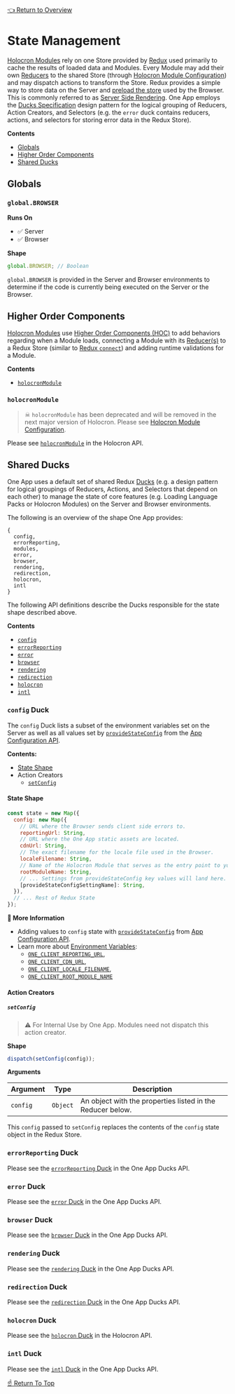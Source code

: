 [👈 Return to Overview](../API.md)

# State Management

[Holocron Modules](../API.md#modules) rely on one Store provided by [Redux](https://redux.js.org/) used primarily to cache the results of loaded data and Modules. Every Module may add their own [Reducers](https://redux.js.org/basics/reducers/) to the shared Store (through [Holocron Module Configuration]) and may dispatch actions to transform the Store. Redux provides a simple way to store data on the Server and [preload the store](https://redux.js.org/recipes/server-rendering#inject-initial-component-html-and-state) used by the Browser. This is commonly referred to as [Server Side Rendering](https://redux.js.org/recipes/server-rendering). One App employs the [Ducks Specification](https://github.com/erikras/ducks-modular-redux) design pattern for the logical grouping of Reducers, Action Creators, and Selectors (e.g. the `error` duck contains reducers, actions, and selectors for storing error data in the Redux Store).

**Contents**
* [Globals](#globals)
* [Higher Order Components](#higher-order-components)
* [Shared Ducks](#shared-ducks)

## Globals

### `global.BROWSER`

**Runs On**
* ✅ Server
* ✅ Browser

**Shape**

```js
global.BROWSER; // Boolean
```

`global.BROWSER` is provided in the Server and Browser environments to determine if the code is currently being executed on the Server or the Browser.

## Higher Order Components

[Holocron Modules](../API.md#modules) use [Higher Order Components (HOC)](https://reactjs.org/docs/higher-order-components.html) to add behaviors regarding when a Module loads, connecting a Module with its [Reducer(s)](https://redux.js.org/basics/reducers/) to a Redux Store (similar to [Redux `connect`](https://react-redux.js.org/api/connect)) and adding runtime validations for a Module.

**Contents**
* [`holocronModule`](#holocronmodule)

### `holocronModule`

> ☠ `holocronModule` has been deprecated and will be removed in the next major version of Holocron. Please see [Holocron Module Configuration].

Please see [`holocronModule`](https://github.com/americanexpress/holocron/blob/master/packages/holocron/API.md#holocronmodule) in the Holocron API.

## Shared Ducks

One App uses a default set of shared Redux [Ducks](https://github.com/erikras/ducks-modular-redux) (e.g. a design pattern for logical groupings of Reducers, Actions, and Selectors that depend on each other) to manage the state of core features (e.g. Loading Language Packs or Holocron Modules) on the Server and Browser environments.

The following is an overview of the shape One App provides:

```
{
  config,
  errorReporting,
  modules,
  error,
  browser,
  rendering,
  redirection,
  holocron,
  intl
}
```

The following API definitions describe the Ducks responsible for the state shape described above.

**Contents**
* [`config`](#config-duck)
* [`errorReporting`](#errorreporting-duck)
* [`error`](#error-duck)
* [`browser`](#browser-duck)
* [`rendering`](#rendering-duck)
* [`redirection`](#redirection-duck)
* [`holocron`](#holocron-duck)
* [`intl`](#intl-duck)

### `config` Duck
The `config` Duck lists a subset of the environment variables set on the Server as well as all values set by
[`provideStateConfig`](./App-Configuration.md#providestateconfig) from the [App Configuration API](./App-Configuration.md).

**Contents:**
* [State Shape](#state-shape)
* Action Creators
  * [`setConfig`](#setconfig)

#### State Shape

```js
const state = new Map({
  config: new Map({
    // URL where the Browser sends client side errors to.
    reportingUrl: String,
    // URL where the One App static assets are located.
    cdnUrl: String,
    // The exact filename for the locale file used in the Browser.
    localeFilename: String,
    // Name of the Holocron Module that serves as the entry point to your application.
    rootModuleName: String,
    // ... Settings from provideStateConfig key values will land here.
    [provideStateConfigSettingName]: String,
  }),
  // ... Rest of Redux State
});
```

**📘 More Information**
* Adding values to `config` state with [`provideStateConfig`](./App-Configuration.md#providestateconfig) from [App Configuration API](./App-Configuration.md).
* Learn more about [Environment Variables](#):
  * [`ONE_CLIENT_REPORTING_URL`](#),
  * [`ONE_CLIENT_CDN_URL`](#),
  * [`ONE_CLIENT_LOCALE_FILENAME`](#),
  * [`ONE_CLIENT_ROOT_MODULE_NAME`](#)

#### Action Creators

##### `setConfig`

> ⚠️ For Internal Use by One App. Modules need not dispatch this action creator.

**Shape**

```js
dispatch(setConfig(config));
```

**Arguments**

| Argument | Type     | Description                                                |
|----------|----------|------------------------------------------------------------|
| `config` | `Object` | An object with the properties listed in the Reducer below. |

This `config` passed to `setConfig` replaces the contents of the `config` state object in the Redux Store.

### `errorReporting` Duck

Please see the [`errorReporting` Duck](https://github.com/americanexpress/one-app-ducks#errorreporting-duck) in the One App Ducks API.

### `error` Duck

Please see the [`error` Duck](https://github.com/americanexpress/one-app-ducks#error-duck) in the One App Ducks API.

### `browser` Duck

Please see the [`browser` Duck](https://github.com/americanexpress/one-app-ducks#browser-duck) in the One App Ducks API.

### `rendering` Duck

Please see the [`rendering` Duck](https://github.com/americanexpress/one-app-ducks#rendering-duck) in the One App Ducks API.

### `redirection` Duck

Please see the [`redirection` Duck](https://github.com/americanexpress/one-app-ducks#redirection-duck) in the One App Ducks API.

### `holocron` Duck

Please see the [`holocron` Duck](https://github.com/americanexpress/holocron/blob/master/packages/holocron/src/ducks/load.js) in the Holocron API.

### `intl` Duck

Please see the [`intl` Duck](https://github.com/americanexpress/one-app-ducks#intl-duck) in the One App Ducks API.

[☝️ Return To Top](#state-management)

[Holocron Module Configuration]: https://github.com/americanexpress/holocron/blob/master/packages/holocron/API.md#holocron-module-configuration
